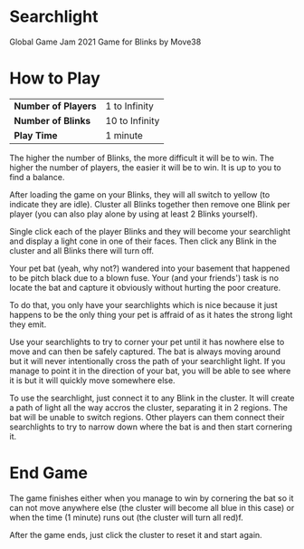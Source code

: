 # Searchlight
Global Game Jam 2021 Game  for Blinks by Move38

# How to Play
<table>
  <tr>
    <td><b>Number of Players</b></td><td>1 to Infinity</td>
  </tr>
  <tr>
    <td><b>Number of Blinks</b></td><td>10 to Infinity</td>
  </tr>
  <tr>
    <td><b>Play Time</b></td><td>1 minute</td>
  </tr>
</table>

The higher the number of Blinks, the more difficult it will be to win. The higher the number of players, the easier it will be to win. It is up to you to find a balance.

After loading the game on your Blinks, they will all switch to yellow (to indicate they are idle). Cluster all Blinks together then remove one Blink per player (you can also play alone by using at least 2 Blinks yourself).

Single click each of the player Blinks and they will become your searchlight and display a light cone in one of their faces. Then click any Blink in the cluster and all Blinks there will turn off.

Your pet bat (yeah, why not?) wandered into your basement that happened to be pitch black due to a blown fuse. Your (and your friends') task is no locate the bat and capture it obviously without hurting the poor creature.

To do that, you only have your searchlights which is nice because it just happens to be the only thing your pet is affraid of as it hates the strong light they emit.

Use your searchlights to try to corner your pet until it has nowhere else to move and can then be safely captured. The bat is always moving around but it will never intentionally cross the path of your searchlight light. If you manage to point it in the direction of your bat, you will be able to see where it is but it will quickly move somewhere else.

To use the searchlight, just connect it to any Blink in the cluster. It will create a path of light all the way accros the cluster, separating it in 2 regions. The bat will be unable to switch regions. Other players can them connect their searchlights to try to narrow down where the bat is and then start cornering it.

# End Game

The game finishes either when you manage to win by cornering the bat so it can not move anywhere else (the cluster will become all blue in this case) or when the time (1 minute) runs out (the cluster will turn all red)f.

After the game ends, just click the cluster to reset it and start again.
